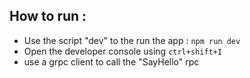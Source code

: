 ## How to run : 

- Use the script "dev" to the run the app : `npm run dev`
- Open the developer console using `ctrl+shift+I`
- use a grpc client to call the "SayHello" rpc